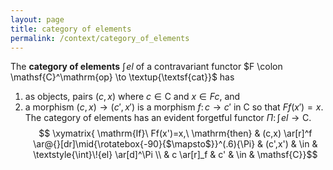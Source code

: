 ```yaml
---
layout: page
title: category of elements
permalink: /context/category_of_elements
---
```

The  **category of elements** $\textstyle{\int}\!{el}$ of a contravariant functor $F \colon \mathsf{C}^\mathrm{op} \to \textup{\textsf{cat}}$  has
1. as objects, pairs $(c,x)$ where $c \in \mathsf{C}$ and $x \in Fc$, and
2. a morphism $(c,x) \to (c',x')$ is a morphism $f \colon c \to c'$ in $\mathsf{C}$ so that $Ff(x') = x$.
The category of elements has an evident forgetful functor $\Pi \colon \textstyle{\int}\!{el} \to \mathsf{C}$.
$$ \xymatrix{ \mathrm{If}\ Ff(x')=x,\ \mathrm{then} &  (c,x) \ar[r]^f \ar@{}[dr]\mid{\rotatebox{-90}{$\mapsto$}}^(.6){\Pi} & (c',x') &  \in & \textstyle{\int}\!{el} \ar[d]^\Pi \\ & c \ar[r]_f & c' & \in  & \mathsf{C}}$$
